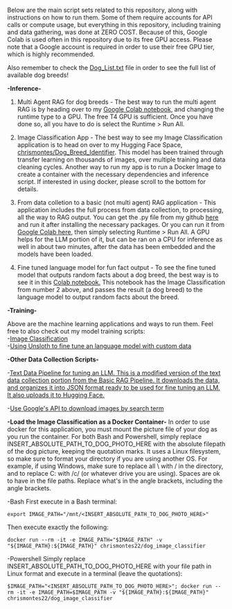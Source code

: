 Below are the main script sets related to this repository, along with instructions on how to run them. Some of them require accounts for API calls or compute usage, but everything in this repository, including training and data gathering, was done at ZERO COST. Because of this, Google Colab is used often in this repository due to its free GPU access. Please note that a Google account is required in order to use their free GPU tier, which is highly recommended.


Also remember to check the [Dog_List.txt](https://github.com/chrismontes22/Dog-Classification/blob/main/Dog_List.txt) file in order to see the full list of available dog breeds!


**-Inference-**
1. Multi Agent RAG for dog breeds - The best way to run the multi agent RAG is by heading over to my [Google Colab notebook](https://colab.research.google.com/drive/1QF40xb7qqraKYBwJpOyZNVXq2AepJPUM#scrollTo=fOPqmHy0ruwv), and changing the runtime type to a GPU. The free T4 GPU is sufficient. Once you have done so, all you have to do is select the Runtime > Run All.

2. Image Classification App - The best way to see my Image Classification application is to head on over to my Hugging Face Space, [chrismontes/Dog_Breed_Identifier](https://huggingface.co/spaces/chrismontes/Dog_Breed_Identifier). This model has been trained through transfer learning on thousands of images, over multiple training and data cleaning cycles. Another way to run my app is to run a Docker Image to create a container with the necessary dependencies and inference script. If interested in using docker, please scroll to the bottom for details.

3. From data colletion to a basic (not multi agent) RAG application - This application includes the full process from data collection, to processing, all the way to RAG output. You can get the .py file from my github [here](https://github.com/chrismontes22/Dog-Classification/blob/main/Multi_Agent_RAG/RAG_Pipeline_from_Data_Gathering_to_Inference.py) and run it after installing the necessary packages. Or you can run it from [Google Colab here](https://colab.research.google.com/drive/1by5UTMttZwW6xGGo89hmVNu2b90V3-HV#scrollTo=qpSPqD1AcNiH), then simply selecting Runtime > Run All. A GPU helps for the LLM portion of it, but can be ran on a CPU for inference as well in about two minutes, after the data has been embedded and the models have been loaded.

4. Fine tuned language model for fun fact output - To see the fine tuned model that outputs random facts about a dog breed, the best way is to see it in this [Colab notebook.](https://colab.research.google.com/drive/1mDUgQ--ztyFNzUG4O0S4WNlp8vnD-u-H#scrollTo=TXbi_oPFZ0EB) This notebook has the Image Classification from number 2 above, and passes the result (a dog breed) to the language model to output random facts about the breed.


**-Training-**

Above are the machine learning applications and ways to run them. Feel free to also check out my model training scripts:  
-[Image Classification](https://github.com/chrismontes22/Dog-Classification/blob/main/Image_Classification_Pipeline/Training%20an%20Image%20Classification%20Model.ipynb)  
-[Using Unsloth to fine tune an language model with custom data](https://github.com/chrismontes22/Dog-Classification/blob/main/Tuning_a_Language_Model/Tuning_the_Model.ipynb)



**-Other Data Collection Scripts-**

-[Text Data Pipeline for tuning an LLM. This is a modified version of the text data collection portion from the Basic RAG Pipeline. It downloads the data, and organizes it into JSON format ready to be used for fine tuning an LLM. It also uploads it to Hugging Face.](https://github.com/chrismontes22/Dog-Classification/blob/main/Tuning_a_Language_Model/Text%20Data%20Pipeline.py)  

-[Use Google's API to download images by search term](https://github.com/chrismontes22/Dog-Classification/blob/main/Image_Classification_Pipeline/Image%20Data%20Download.py)

**-Load the Image Classification as a Docker Container-**
In order to use docker for this application, you must mount the picture file of your dog as you run the container. For both Bash and Powershell, simply replace INSERT_ABSOLUTE_PATH_TO_DOG_PHOTO_HERE with the absolute filepath of the dog picture, keeping the quotation marks.  It uses a Linux filesystem, so make sure to format your directory if you are using another OS. For example, if using Windows, make sure to replace all \ with / in the directory, and to replace C: with /c/ (or whatever drive you are using). Spaces are ok to have in the file paths. Replace what's in the angle brackets, including the angle brackets.

-Bash
First execute in a Bash terminal:
```
export IMAGE_PATH="/mnt/<INSERT_ABSOLUTE_PATH_TO_DOG_PHOTO_HERE>"
```

Then execute exactly the following:
```
docker run --rm -it -e IMAGE_PATH="$IMAGE_PATH" -v "${IMAGE_PATH}:${IMAGE_PATH}" chrismontes22/dog_image_classifier
```

-Powershell
Simply replace INSERT_ABSOLUTE_PATH_TO_DOG_PHOTO_HERE with your file path in Linux format and execute in a terminal (leave the quotations):
```
$IMAGE_PATH="<INSERT_ABSOLUTE_PATH_TO_DOG_PHOTO_HERE>"; docker run --rm -it -e IMAGE_PATH=$IMAGE_PATH -v "${IMAGE_PATH}:${IMAGE_PATH}" chrismontes22/dog_image_classifier

```
